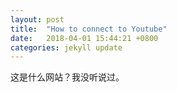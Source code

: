 ```yaml
---
layout: post
title:  "How to connect to Youtube"
date:   2018-04-01 15:44:21 +0800
categories: jekyll update
---
```

这是什么网站？我没听说过。
